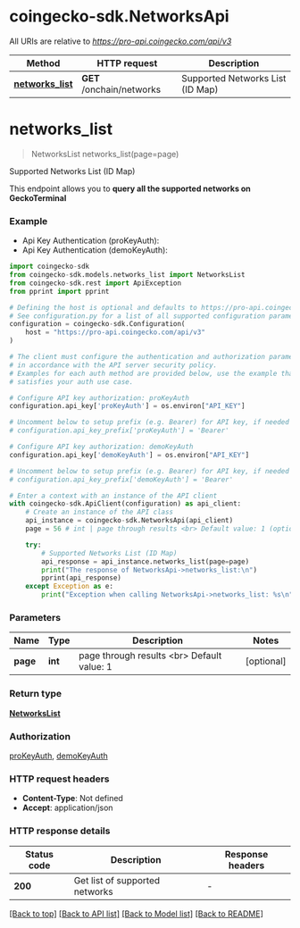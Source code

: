 # coingecko-sdk.NetworksApi

All URIs are relative to *https://pro-api.coingecko.com/api/v3*

Method | HTTP request | Description
------------- | ------------- | -------------
[**networks_list**](NetworksApi.md#networks_list) | **GET** /onchain/networks | Supported Networks List (ID Map)


# **networks_list**
> NetworksList networks_list(page=page)

Supported Networks List (ID Map)

This endpoint allows you to **query all the supported networks on GeckoTerminal**

### Example

* Api Key Authentication (proKeyAuth):
* Api Key Authentication (demoKeyAuth):

```python
import coingecko-sdk
from coingecko-sdk.models.networks_list import NetworksList
from coingecko-sdk.rest import ApiException
from pprint import pprint

# Defining the host is optional and defaults to https://pro-api.coingecko.com/api/v3
# See configuration.py for a list of all supported configuration parameters.
configuration = coingecko-sdk.Configuration(
    host = "https://pro-api.coingecko.com/api/v3"
)

# The client must configure the authentication and authorization parameters
# in accordance with the API server security policy.
# Examples for each auth method are provided below, use the example that
# satisfies your auth use case.

# Configure API key authorization: proKeyAuth
configuration.api_key['proKeyAuth'] = os.environ["API_KEY"]

# Uncomment below to setup prefix (e.g. Bearer) for API key, if needed
# configuration.api_key_prefix['proKeyAuth'] = 'Bearer'

# Configure API key authorization: demoKeyAuth
configuration.api_key['demoKeyAuth'] = os.environ["API_KEY"]

# Uncomment below to setup prefix (e.g. Bearer) for API key, if needed
# configuration.api_key_prefix['demoKeyAuth'] = 'Bearer'

# Enter a context with an instance of the API client
with coingecko-sdk.ApiClient(configuration) as api_client:
    # Create an instance of the API class
    api_instance = coingecko-sdk.NetworksApi(api_client)
    page = 56 # int | page through results <br> Default value: 1 (optional)

    try:
        # Supported Networks List (ID Map)
        api_response = api_instance.networks_list(page=page)
        print("The response of NetworksApi->networks_list:\n")
        pprint(api_response)
    except Exception as e:
        print("Exception when calling NetworksApi->networks_list: %s\n" % e)
```



### Parameters


Name | Type | Description  | Notes
------------- | ------------- | ------------- | -------------
 **page** | **int**| page through results &lt;br&gt; Default value: 1 | [optional] 

### Return type

[**NetworksList**](NetworksList.md)

### Authorization

[proKeyAuth](../README.md#proKeyAuth), [demoKeyAuth](../README.md#demoKeyAuth)

### HTTP request headers

 - **Content-Type**: Not defined
 - **Accept**: application/json

### HTTP response details

| Status code | Description | Response headers |
|-------------|-------------|------------------|
**200** | Get list of supported networks |  -  |

[[Back to top]](#) [[Back to API list]](../README.md#documentation-for-api-endpoints) [[Back to Model list]](../README.md#documentation-for-models) [[Back to README]](../README.md)

